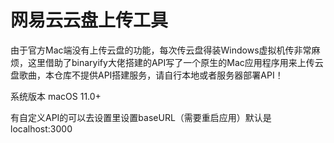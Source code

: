 # 网易云云盘上传工具

由于官方Mac端没有上传云盘的功能，每次传云盘得装Windows虚拟机传非常麻烦，这里借助了binaryify大佬搭建的API写了一个原生的Mac应用程序用来上传云盘歌曲，本仓库不提供API搭建服务，请自行本地或者服务器部署API！

系统版本 macOS 11.0+

有自定义API的可以去设置里设置baseURL（需要重启应用）默认是localhost:3000
